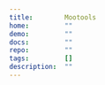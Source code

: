```yaml
---
title:        Mootools
home:         ""
demo:         ""
docs:         ""
repo:         ""
tags:         []
description:  ""
---
```


